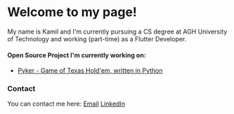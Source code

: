 # Welcome to my page!
My name is Kamil and I'm currently pursuing a CS degree at AGH University of Technology and working (part-time) as a Flutter Developer.

#### Open Source Project I'm currently working on:
* [Pyker - Game of Texas Hold'em, written in Python](https://github.com/AGH-Narzedzia-Informatyczne/PyKer)

### Contact
You can contact me here:
[Email](mailto:kamiljanponiewierski@gmail.com)
[LinkedIn](https://www.linkedin.com/in/kamil-poniewierski-9838b9156/)
